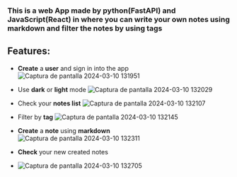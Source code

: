 ### This is a web App made by python(FastAPI) and JavaScript(React) in where you can write your own notes using markdown and filter the notes by using tags

## Features:

- **Create** a **user** and sign in into the app
![Captura de pantalla 2024-03-10 131951](https://github.com/CarlosAlvarez96/wonderNotes/assets/116850911/cac6ba14-4f19-4ba2-b93a-d7b9ddd07609)

- Use **dark** or **light** mode
![Captura de pantalla 2024-03-10 132029](https://github.com/CarlosAlvarez96/wonderNotes/assets/116850911/05eca9ec-65b6-4d5c-85da-bb858ece7422)

- Check your **notes list**
![Captura de pantalla 2024-03-10 132107](https://github.com/CarlosAlvarez96/wonderNotes/assets/116850911/ba9f8303-8765-4745-8ba8-aa071ad31c28)

- Filter by **tag**
![Captura de pantalla 2024-03-10 132145](https://github.com/CarlosAlvarez96/wonderNotes/assets/116850911/baa7457d-64a7-43fc-a979-459778accde7)

- **Create** a **note** using **markdown**
![Captura de pantalla 2024-03-10 132311](https://github.com/CarlosAlvarez96/wonderNotes/assets/116850911/f54fbc2e-00f8-4802-99e2-7ae4c8dd90cf)

- **Check** your new created notes
- ![Captura de pantalla 2024-03-10 132705](https://github.com/CarlosAlvarez96/wonderNotes/assets/116850911/24e3454d-291a-45bb-9251-ec4dbfe16dcc)
